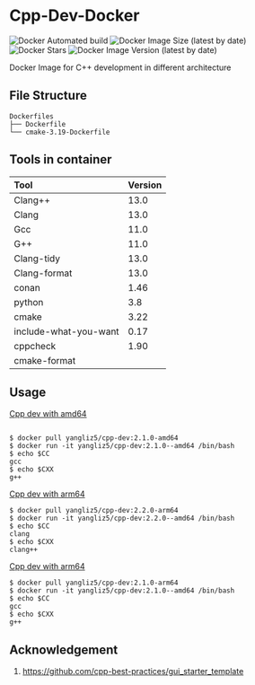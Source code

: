 # Cpp-Dev-Docker

![Docker Automated build][docker build]
![Docker Image Size (latest by date)][docker image-size]
![Docker Stars][docker starts]
![Docker Image Version (latest by date)][docker image version]

[docker image version]: https://img.shields.io/docker/v/yangliz5/cpp-dev?style=for-the-badge
[docker starts]: https://img.shields.io/docker/stars/yangliz5/cpp-dev?style=for-the-badge
[docker image-size]: https://img.shields.io/docker/image-size/yangliz5/cpp-dev?style=for-the-badge
[docker build]: https://img.shields.io/docker/automated/yangliz5/cpp-dev?style=for-the-badge

Docker Image for C++ development in different architecture

## File Structure

```
Dockerfiles
├── Dockerfile
└── cmake-3.19-Dockerfile
```

## Tools in container

| Tool                  | Version |
| :-------------------- | ------- |
| Clang++               | 13.0    |
| Clang                 | 13.0    |
| Gcc                   | 11.0    |
| G++                   | 11.0    |
| Clang-tidy            | 13.0    |
| Clang-format          | 13.0    |
| conan                 | 1.46    |
| python                | 3.8     |
| cmake                 | 3.22    |
| include-what-you-want | 0.17    |
| cppcheck              | 1.90    |
| cmake-format          |         |

## Usage

[Cpp dev with amd64](https://hub.docker.com/layers/cpp-dev/yangliz5/cpp-dev/2.0.1-amd64/images/sha256-6e59ba34da195e464e6217351cdbc54c2fb85a7f9734ffe16f432a225ee92a08?context=repo)

```console

$ docker pull yangliz5/cpp-dev:2.1.0-amd64
$ docker run -it yangliz5/cpp-dev:2.1.0--amd64 /bin/bash
$ echo $CC 
gcc
$ echo $CXX
g++
```

[Cpp dev with arm64](https://hub.docker.com/layers/227559855/yangliz5/cpp-dev/2.2.0-arm64/images/sha256-232e05a218581a778ddad3f2b63d4cf34c4deabc62c90fb80f0f9a565e366cac?context=repo)

```console
$ docker pull yangliz5/cpp-dev:2.2.0-arm64
$ docker run -it yangliz5/cpp-dev:2.2.0--amd64 /bin/bash
$ echo $CC 
clang 
$ echo $CXX
clang++
```

[Cpp dev with arm64](https://hub.docker.com/layers/217541410/yangliz5/cpp-dev/2.1.0-arm64/images/sha256-b37802fc03cf07720c9e8a786879557fb16fabd41545c9d2c9cfc115469ebd83?context=repo)

```console
$ docker pull yangliz5/cpp-dev:2.1.0-arm64
$ docker run -it yangliz5/cpp-dev:2.1.0--amd64 /bin/bash
$ echo $CC 
gcc 
$ echo $CXX
g++
```


## Acknowledgement


1. https://github.com/cpp-best-practices/gui_starter_template
